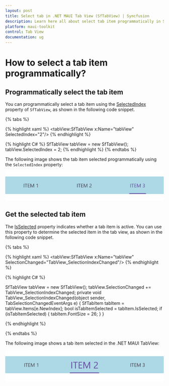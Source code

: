 ```yaml
---
layout: post
title: Select tab in .NET MAUI Tab View (SfTabView) | Syncfusion
description: Learn here all about select tab item programmatically in Syncfusion .NET MAUI Tab View (SfTabView) control and more.
platform: maui-toolkit
control: Tab View
documentation: ug
---
```


# How to select a tab item programmatically? 

## Programmatically select the tab item

You can programmatically select a tab item using the [SelectedIndex](https://help.syncfusion.com/cr/maui-toolkit/Syncfusion.Maui.Toolkit.TabView.SfTabView.html#Syncfusion_Maui_Toolkit_TabView_SfTabView_SelectedIndex) property of `SfTabView`, as shown in the following code snippet.

{% tabs %}

{% highlight xaml %}
   <tabView:SfTabView x:Name="tabView" SelectedIndex="2"/>
{% endhighlight %}

{% highlight C# %}
SfTabView tabView = new SfTabView();
tabView.SelectedIndex = 2;
{% endhighlight %}
{% endtabs %}

The following image shows the tab item selected programmatically using the `SelectedIndex` property:

![Tab item selected programmatically in .NET MAUI TabView](images/SelectedIndexTabView.png)

## Get the selected tab item

The [IsSelected](https://help.syncfusion.com/cr/maui-toolkit/Syncfusion.Maui.Toolkit.TabView.SfTabItem.html#Syncfusion_Maui_Toolkit_TabView_SfTabItem_IsSelected) property indicates whether a tab item is active. You can use this property to determine the selected item in the tab view, as shown in the following code snippet.

{% tabs %}

{% highlight xaml %}
    <tabView:SfTabView x:Name="tabView" SelectionChanged="TabView_SelectionIndexChanged"/>
{% endhighlight %}

{% highlight C# %}

SfTabView tabView = new SfTabView();
tabView.SelectionChanged += TabView_SelectionIndexChanged;
private void TabView_SelectionIndexChanged(object sender, TabSelectionChangedEventArgs e)
{
	SfTabItem tabItem = tabView.Items[e.NewIndex];
	bool isTabItemSelected = tabItem.IsSelected;
	if (isTabItemSelected)
	{
		tabItem.FontSize = 26;
	}
}

{% endhighlight %}

{% endtabs %}

The following image shows a tab item selected in the .NET MAUI TabView:

![Selected tab item in .NET MAUI TabView](images/SelectedIndex.png)